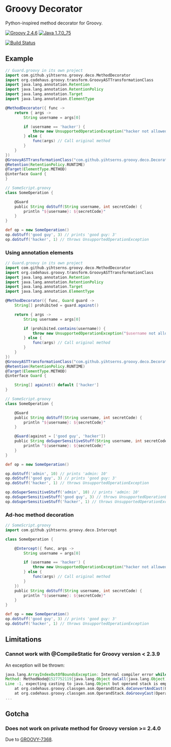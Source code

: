 Groovy Decorator
================
Python-inspired method decorator for Groovy.

[![Groovy 2.4.6](https://img.shields.io/badge/groovy-2.4.6-blue.svg)](http://www.groovy-lang.org/) [![Java 1.7.0_75](https://img.shields.io/badge/java-1.7.0__75-red.svg)](https://java.com)

[![Build Status](https://travis-ci.org/yihtserns/groovy-decorator.svg?branch=master)](https://travis-ci.org/yihtserns/groovy-decorator)

Example
-------
```groovy
// Guard.groovy in its own project
import com.github.yihtserns.groovy.deco.MethodDecorator
import org.codehaus.groovy.transform.GroovyASTTransformationClass
import java.lang.annotation.Retention
import java.lang.annotation.RetentionPolicy
import java.lang.annotation.Target
import java.lang.annotation.ElementType

@MethodDecorator({ func ->
    return { args ->
        String username = args[0]

        if (username == 'hacker') {
            throw new UnsupportedOperationException("hacker not allowed")
        } else {
            func(args) // Call original method
        }
    }
})
@GroovyASTTransformationClass("com.github.yihtserns.groovy.deco.DecoratorASTTransformation")
@Retention(RetentionPolicy.RUNTIME)
@Target(ElementType.METHOD)
@interface Guard {
}
```

```groovy
// SomeScript.groovy
class SomeOperation {

    @Guard
    public String doStuff(String username, int secretCode) {
        println "${username}: ${secretCode}"
    }
}

def op = new SomeOperation()
op.doStuff('good guy', 3) // prints 'good guy: 3'
op.doStuff('hacker', 1) // throws UnsupportedOperationException
```

### Using annotation elements
```groovy
// Guard.groovy in its own project
import com.github.yihtserns.groovy.deco.MethodDecorator
import org.codehaus.groovy.transform.GroovyASTTransformationClass
import java.lang.annotation.Retention
import java.lang.annotation.RetentionPolicy
import java.lang.annotation.Target
import java.lang.annotation.ElementType

@MethodDecorator({ func, Guard guard ->
    String[] prohibited = guard.against()

    return { args ->
        String username = args[0]

        if (prohibited.contains(username)) {
            throw new UnsupportedOperationException("$username not allowed")
        } else {
            func(args) // Call original method
        }
    }
})
@GroovyASTTransformationClass("com.github.yihtserns.groovy.deco.DecoratorASTTransformation")
@Retention(RetentionPolicy.RUNTIME)
@Target(ElementType.METHOD)
@interface Guard {

    String[] against() default ['hacker']
}
```

```groovy
// SomeScript.groovy
class SomeOperation {

    @Guard
    public String doStuff(String username, int secretCode) {
        println "${username}: ${secretCode}"
    }

    @Guard(against = ['good guy', 'hacker'])
    public String doSuperSensitiveStuff(String username, int secretCode) {
        println "${username}: ${secretCode}"
    }
}

def op = new SomeOperation()

op.doStuff('admin', 10) // prints 'admin: 10'
op.doStuff('good guy', 3) // prints 'good guy: 3'
op.doStuff('hacker', 1) // throws UnsupportedOperationException

op.doSuperSensitiveStuff('admin', 10) // prints 'admin: 10'
op.doSuperSensitiveStuff('good guy', 3) // throws UnsupportedOperationException
op.doSuperSensitiveStuff('hacker', 1) // throws UnsupportedOperationException
```

### Ad-hoc method decoration
```groovy
// SomeScript.groovy
import com.github.yihtserns.groovy.deco.Intercept

class SomeOperation {

    @Intercept({ func, args ->
        String username = args[0]

        if (username == 'hacker') {
            throw new UnsupportedOperationException("hacker not allowed")
        } else {
            func(args) // Call original method
        }
    })
    public String doStuff(String username, int secretCode) {
        println "${username}: ${secretCode}"
    }
}

def op = new SomeOperation()
op.doStuff('good guy', 3) // prints 'good guy: 3'
op.doStuff('hacker', 1) // throws UnsupportedOperationException
```

Limitations
-----------
### Cannot work with @CompileStatic for Groovy version < 2.3.9
An exception will be thrown:
```groovy
java.lang.ArrayIndexOutOfBoundsException: Internal compiler error while compiling script1457454321240940813275.groovy
Method: MethodNode@1527752119[java.lang.Object doCall(java.lang.Object)]
Line -1, expecting casting to java.lang.Object but operand stack is empty
	at org.codehaus.groovy.classgen.asm.OperandStack.doConvertAndCast(OperandStack.java:323)
	at org.codehaus.groovy.classgen.asm.OperandStack.doGroovyCast(OperandStack.java:290)
...
```

Gotcha
------
### Does not work on private method for Groovy version >= 2.4.0
Due to [GROOVY-7368](https://issues.apache.org/jira/browse/GROOVY-7368).

